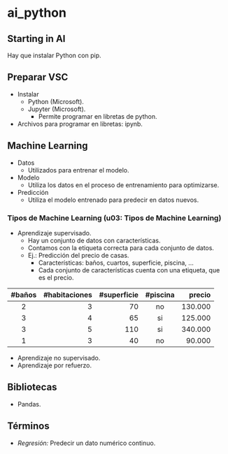 # ai_python

## Starting in AI

Hay que instalar Python con pip.

## Preparar VSC

- Instalar
  - Python (Microsoft).
  - Jupyter (Microsoft).
    - Permite programar en libretas de python.
- Archivos para programar en libretas: ipynb.

## Machine Learning

- Datos
  - Utilizados para entrenar el modelo.
- Modelo
  - Utiliza los datos en el proceso de entrenamiento para optimizarse.
- Predicción
  - Utiliza el modelo entrenado para predecir en datos nuevos.

### Tipos de Machine Learning (u03: Tipos de Machine Learning)

- Aprendizaje supervisado.
  - Hay un conjunto de datos con características.
  - Contamos con la etiqueta correcta para cada conjunto de datos.
  - Ej.: Predicción del precio de casas.
    - Características: baños, cuartos, superficie, piscina, ...
    - Cada conjunto de características cuenta con una etiqueta, que es el precio.

| #baños | #habitaciones | #superficie | #piscina |  precio  |
|:------:|--------------:|------------:|:--------:|---------:|
|   2    |      3        |      70     |    no    |  130.000 |
|   3    |      4        |      65     |    si    |  125.000 |
|   3    |      5        |     110     |    si    |  340.000 |
|   1    |      3        |      40     |    no    |   90.000 |

- Aprendizaje no supervisado.
- Aprendizaje por refuerzo.

## Bibliotecas

- Pandas.

## Términos

- *Regresión:* Predecir un dato numérico continuo.
  